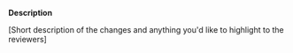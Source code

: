 **Description**

[Short description of the changes and anything you'd like to highlight to the reviewers]
